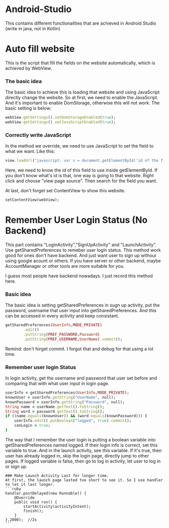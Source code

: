 # Android-Studio
This contains different functionalities that are achieved in Android Studio (write in java, not in Kotlin)

# Auto fill website
  This is the script that fill the fields on the website automatically, which is achieved by WebView.

  ### The basic idea
  The basic idea to achieve this is loading that website and using JavaScript directly change the website. So at first, we need to enable the JavaScript. And it's important to enable DomStorage, otherwise this will not work. The basic setting is below:
  ```ruby
  webView.getSettings().setDomStorageEnabled(true);
  webView.getSettings().setJavaScriptEnabled(true);
  ```

  ### Correctly write JavaScript
  In the method we override, we need to use JavaScript to set the field to what we want. Like this:
  ```ruby
  view.loadUrl("javascript: var x = document.getElementById('id of the field that you want to fill').value = '"+content+"';" );
  ```
  Here, we need to know the id of this field to use inside getElementById. If you don't know what's id is that, one way is going to that website. Right click and choose "view page source". Then search for the field you want.

  At last, don't forget set ContentView to show this website.
  ```ruby
  setContentView(webView);
  ```

# Remember User Login Status (No Backend)
This part contains "LoginActivity","SignUpActivity" and "LaunchActivity".
  Use getSharedPreferences to remeber user login status. This method work good for ones don't have backend. And just want user to sign up withour using google acount or others. If you have server or other backend, maybe AccountManager or other tools are more suitable for you.

  I guess most people have backend nowadays. I just record this method here.

  ### Basic idea
  The basic idea is setting getSharedPreferences in sugn up activity, put the password, username that user input into getSharedPreferences. And this can be accessed in every activity and keep consistant.
  ```ruby
  getSharedPreferences(UserInfo,MODE_PRIVATE)
          .edit()
          .putString(PREF_PASSWORD,Password)
          .putString(PREF_USERNAME,UserName).commit();
  ```
  Remind: don't forget commit. I forgot that and debug for that using a lot time.

  ### Remember user login Status
  In login activity, get the username and password that user set before and comparing that with what user input in login page.
  ```ruby
  userInfo = getSharedPreferences(UserInfo,MODE_PRIVATE);
  knownUser = userInfo.getString("UserName", null);
  knownPassword = userInfo.getString("Password", null);
  String name = userName.getText().toString();
  String word = password.getText().toString();
  if ((name.equals(knownUser)) && (word.equals(knownPassword))) {
      userInfo.edit().putBoolean("logged", true).commit();
      canLogin = true;
  }
  ```
  The way that I remember the user login is putting a boolean variable into getSharedPreferences named logged. If their login info is correct, set this variable to true. And in the launch activity, see this variable. If it's true, then user has already logged in, skip the login page, directly jump to other pages. If logged variable is false, then go to log in activity, let user to log in or sign up.

    ### Make Launch Activity Last for longer time.
    At first, the launch page lasted too short to see it. So I use handler to let it last longer.
    ```ruby
    handler.postDelayed(new Runnable() {
        @Override
        public void run() {
            startActivity(activityIntent);
            finish();
        }
    },2000);  //2s
    ```
